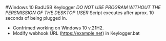 #Windows 10 BadUSB Keylogger
*DO NOT USE PROGRAM WITHOUT THE PERSMISSION OF THE DESKTOP USER*
Script executes after aprox. 10 seconds of being plugged in. 
- Confrimed working on Windows 10 v.21H2.
- Modify webhook URL (https://example.net) in Keylogger.bat